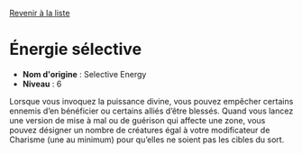 [Revenir à la liste](list.md)

# Énergie sélective

 * **Nom d'origine** : Selective Energy
 * **Niveau** : 6


<p>Lorsque vous invoquez la puissance divine, vous pouvez empêcher certains ennemis d’en bénéficier ou certains alliés d’être blessés. Quand vous lancez une version de mise à mal ou de guérison qui affecte une zone, vous pouvez désigner un nombre de créatures égal à votre modificateur de Charisme (une au minimum) pour qu’elles ne soient pas les cibles du sort.</p>